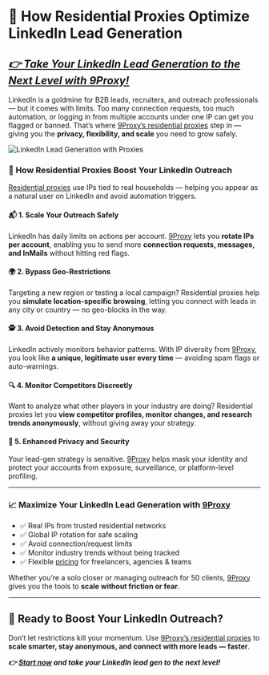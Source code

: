 # 👔 How Residential Proxies Optimize LinkedIn Lead Generation

## *[👉 Take Your LinkedIn Lead Generation to the Next Level with 9Proxy!](https://the9proxy.short.gy/home-github-james2k4)*

LinkedIn is a goldmine for B2B leads, recruiters, and outreach professionals — but it comes with limits. Too many connection requests, too much automation, or logging in from multiple accounts under one IP can get you flagged or banned. That’s where [9Proxy’s residential proxies](https://the9proxy.short.gy/pricing-github-james2k4) step in — giving you the **privacy, flexibility, and scale** you need to grow safely.

![LinkedIn Lead Generation with Proxies](https://topdogsocialmedia.com/wp-content/uploads/2020/04/LinkedIn-for-lead-generation.jpg)

### 🔗 How Residential Proxies Boost Your LinkedIn Outreach

[Residential proxies](https://the9proxy.short.gy/home-github-james2k4) use IPs tied to real households — helping you appear as a natural user on LinkedIn and avoid automation triggers.

#### 📬 1. Scale Your Outreach Safely  
LinkedIn has daily limits on actions per account. [9Proxy](https://the9proxy.short.gy/pricing-github-james2k4) lets you **rotate IPs per account**, enabling you to send more **connection requests, messages, and InMails** without hitting red flags.

#### 🌍 2. Bypass Geo-Restrictions  
Targeting a new region or testing a local campaign? Residential proxies help you **simulate location-specific browsing**, letting you connect with leads in any city or country — no geo-blocks in the way.

#### 🕵️ 3. Avoid Detection and Stay Anonymous  
LinkedIn actively monitors behavior patterns. With IP diversity from [9Proxy](https://the9proxy.short.gy/home-github-james2k4), you look like **a unique, legitimate user every time** — avoiding spam flags or auto-warnings.

#### 🔍 4. Monitor Competitors Discreetly  
Want to analyze what other players in your industry are doing? Residential proxies let you **view competitor profiles, monitor changes, and research trends anonymously**, without giving away your strategy.

#### 🔐 5. Enhanced Privacy and Security  
Your lead-gen strategy is sensitive. [9Proxy](https://the9proxy.short.gy/pricing-github-james2k4) helps mask your identity and protect your accounts from exposure, surveillance, or platform-level profiling.

---

### 📈 Maximize Your LinkedIn Lead Generation with [9Proxy](https://the9proxy.short.gy/home-github-james2k4)

- ✅ Real IPs from trusted residential networks  
- ✅ Global IP rotation for safe scaling  
- ✅ Avoid connection/request limits  
- ✅ Monitor industry trends without being tracked  
- ✅ Flexible [pricing](https://the9proxy.short.gy/pricing-github-james2k4) for freelancers, agencies & teams

Whether you’re a solo closer or managing outreach for 50 clients, [9Proxy](https://the9proxy.short.gy/home-github-james2k4) gives you the tools to **scale without friction or fear**.

---

## 🚀 Ready to Boost Your LinkedIn Outreach?

Don’t let restrictions kill your momentum. Use [9Proxy’s residential proxies](https://the9proxy.short.gy/pricing-github-james2k4) to **scale smarter, stay anonymous, and connect with more leads — faster**.

***👉 [Start now](https://the9proxy.short.gy/pricing-github-james2k4) and take your LinkedIn lead gen to the next level!***
